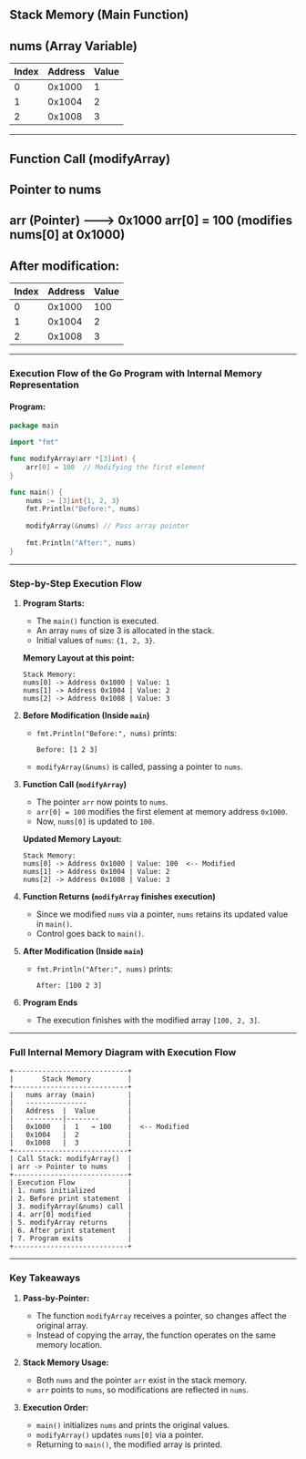 Stack Memory (Main Function)
----------------------------
nums (Array Variable)
----------------------------
| Index | Address | Value  |
|-------|---------|--------|
|   0   | 0x1000  |   1    |   ---> Before modification
|   1   | 0x1004  |   2    |
|   2   | 0x1008  |   3    |
----------------------------

Function Call (modifyArray)
----------------------------
Pointer to nums
----------------------------
arr (Pointer) ---> 0x1000
arr[0] = 100   (modifies nums[0] at 0x1000)
----------------------------

After modification:
----------------------------
| Index | Address | Value  |
|-------|---------|--------|
|   0   | 0x1000  |  100   |   ---> After modification
|   1   | 0x1004  |   2    |
|   2   | 0x1008  |   3    |
----------------------------



### **Execution Flow of the Go Program with Internal Memory Representation**

#### **Program:**
```go
package main

import "fmt"

func modifyArray(arr *[3]int) {
    arr[0] = 100  // Modifying the first element
}

func main() {
    nums := [3]int{1, 2, 3}
    fmt.Println("Before:", nums)
    
    modifyArray(&nums) // Pass array pointer
    
    fmt.Println("After:", nums)
}
```

---

### **Step-by-Step Execution Flow**

1. **Program Starts:**
   - The `main()` function is executed.
   - An array `nums` of size 3 is allocated in the stack.
   - Initial values of `nums`: `{1, 2, 3}`.

   **Memory Layout at this point:**
   ```
   Stack Memory:
   nums[0] -> Address 0x1000 | Value: 1
   nums[1] -> Address 0x1004 | Value: 2
   nums[2] -> Address 0x1008 | Value: 3
   ```

2. **Before Modification (Inside `main`)**
   - `fmt.Println("Before:", nums)` prints:
     ```
     Before: [1 2 3]
     ```
   - `modifyArray(&nums)` is called, passing a pointer to `nums`.

3. **Function Call (`modifyArray`)**
   - The pointer `arr` now points to `nums`.
   - `arr[0] = 100` modifies the first element at memory address `0x1000`.
   - Now, `nums[0]` is updated to `100`.

   **Updated Memory Layout:**
   ```
   Stack Memory:
   nums[0] -> Address 0x1000 | Value: 100  <-- Modified
   nums[1] -> Address 0x1004 | Value: 2
   nums[2] -> Address 0x1008 | Value: 3
   ```

4. **Function Returns (`modifyArray` finishes execution)**
   - Since we modified `nums` via a pointer, `nums` retains its updated value in `main()`.
   - Control goes back to `main()`.

5. **After Modification (Inside `main`)**
   - `fmt.Println("After:", nums)` prints:
     ```
     After: [100 2 3]
     ```

6. **Program Ends**
   - The execution finishes with the modified array `[100, 2, 3]`.

---

### **Full Internal Memory Diagram with Execution Flow**

```
+----------------------------+
|       Stack Memory         |
+----------------------------+
|   nums array (main)        |
|   ---------------          |
|   Address  |  Value        |
|   ---------|--------       |
|   0x1000   |  1   → 100    |  <-- Modified
|   0x1004   |  2            |
|   0x1008   |  3            |
+----------------------------+
| Call Stack: modifyArray()  |
| arr -> Pointer to nums     |
+----------------------------+
| Execution Flow             |
| 1. nums initialized        |
| 2. Before print statement  |
| 3. modifyArray(&nums) call |
| 4. arr[0] modified         |
| 5. modifyArray returns     |
| 6. After print statement   |
| 7. Program exits           |
+----------------------------+
```

---

### **Key Takeaways**
1. **Pass-by-Pointer:**
   - The function `modifyArray` receives a pointer, so changes affect the original array.
   - Instead of copying the array, the function operates on the same memory location.

2. **Stack Memory Usage:**
   - Both `nums` and the pointer `arr` exist in the stack memory.
   - `arr` points to `nums`, so modifications are reflected in `nums`.

3. **Execution Order:**
   - `main()` initializes `nums` and prints the original values.
   - `modifyArray()` updates `nums[0]` via a pointer.
   - Returning to `main()`, the modified array is printed.

